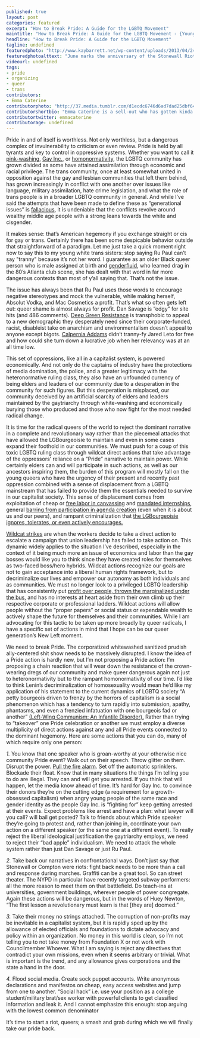 ```yaml
---
published: true
layout: post
categories: featured
excerpt: "How to Break Pride: A Guide for the LGBTQ Movement"
maintitle: "How to Break Pride: A Guide for the LGBTQ Movement - {Young}ist"
headline: "How to Break Pride: A Guide for the LGBTQ Movement"
tagline: undefined
featuredphoto: "http://www.kaybarrett.net/wp-content/uploads/2013/04/246449_690067616843_1421114669_n.jpg"
featuredphotoalttext: "June marks the anniversary of the Stonewall Riots of 1969. Activists celebrate the trans day of action."
videourl: undefined
tags:
- pride
- organizing
- queer
- trans
contributors:
- Emma Caterine
contributorphoto: "http://37.media.tumblr.com/d1ecdc6746d6ad7dad25dbf640d3a8f3/tumblr_n7nnmzxfi61rq2ndso1_1280.jpg"
contributorshortbio: "Emma Caterine is a sell-out who has gotten kinda desperate for affirmation from younger trans women that she's still cool (she's not). Though she spends most of her time community organizing with Red Umbrella Project and writing non-fiction about police brutality and prison abolitionism, she also pens the occasional sci-fi story, memoir piece, or not-so-subtle mockery of Buzzfeed style articles (see Maximum RocknRoll #368)."
contributortwitter: emmacaterine
contributorage: undefined
---
```


Pride in and of itself is worthless. Not only worthless, but a dangerous complex of invulnerability to criticism or even review. Pride is held by all tyrants and key to control in oppressive systems. Whether you want to call it [pink-washing](http://www.haaretz.com/travel-in-israel/gay-tel-aviv/1.576146/), [Gay Inc.](http://www.hrc.org/apps/buyersguide/profile.php?orgid=1184/), or [homonormativity](http://instinctmagazine.com/post/lgbt-activist-says-bath-houses-should-be-shut-down-because-theyre-holding-gay-rights-back/), the LGBTQ community has grown divided as some have attained assimilation through economic and racial privilege. The trans community, once at least somewhat united in opposition against the gay and lesbian communities that left them behind, has grown increasingly in conflict with one another over issues like language, military assimilation, hate crime legislation, and what the role of trans people is in a broader LGBTQ community in general. And while I’ve said the attempts that have been made to define these as “generational issues” is [fallacious](http://sassysyndicalist.tumblr.com/post/84398680452/much-as-i-often-brag-about-having-listened-to/), it is undeniable that the conflicts revolve around wealthy middle age people with a strong leans towards the white and cisgender. 

It makes sense: that’s American hegemony if you exchange straight or cis for gay or trans. Certainly there has been some despicable behavior outside that straightforward of a paradigm. Let me just take a quick moment right now to say this to my young white trans sisters: stop saying Ru Paul can’t say "tranny" because it’s not her word. I guarantee as an older Black queer person who is male assigned at birth and [genderfluid](http://en.wikipedia.org/wiki/RuPaul#cite_ref-Autobiography_2-0/), who learned drag in the 80’s Atlanta club scene, she has dealt with that word in far more dangerous contexts than most of y’all saying that. That’s not the issue. 

The issue has always been that Ru Paul uses those words to encourage negative stereotypes and mock the vulnerable, while making herself, Absolut Vodka, and Mac Cosmetics a profit. That’s what so often gets left out: queer shame is almost always for profit. Dan Savage is “edgy” for site hits (and 486 comments). [Deep Green Resistance](http://deepgreenresistance.org/en/) is transphobic to appeal to a new demographic they desperately need since their corporate-funded, racist, disableist take on anarchism and environmentalism doesn’t appeal to anyone except bigots. [Calpernia Addams](http://en.wikipedia.org/wiki/Calpernia_Addams) didn’t tranny-fy Jared Leto for free and how could she turn down a lucrative job when her relevancy was at an all time low. 

This set of oppressions, like all in a capitalist system, is powered economically. And not only do the captains of industry have the protections of media domination, the police, and a greater legitimacy with the heteronormative ruling class, they also have an unfounded currency of being elders and leaders of our community due to a desperation in the community for such figures. But this desperation is misplaced, our community deceived by an artificial scarcity of elders and leaders maintained by the gaytriarchy through white-washing and economically burying those who produced and those who now fight for the most needed radical change. 

It is time for the radical queers of the world to reject the dominant narrative in a complete and revolutionary way rather than the piecemeal attacks that have allowed the LGBourgeoisie to maintain and even in some cases expand their foothold in our communities. We must push for a coup of this toxic LGBTQ ruling class through wildcat direct actions that take advantage of the oppressors’ reliance on a “Pride” narrative to maintain power. While certainly elders can and will participate in such actions, as well as our ancestors inspiring them, the burden of this program will mostly fall on the young queers who have the urgency of their present and recently past oppression combined with a sense of displacement from a LGBTQ mainstream that has failed to provide them the essentials needed to survive in our capitalist society. This sense of displacement comes from exploitation of cheap or [free labor in canvassing](http://www.labornotes.org/blogs/2014/06/pro-marijuana-canvassers-strike-over-unpaid-wages) and [mandated internships](http://www.dissentmagazine.org/article/opportunity-costs-the-true-price-of-internships), general [barring from participation in agenda creation](http://www.advocate.com/politics/marriage-equality/2013/04/01/hrc-and-coalition-apologize-silencing-undocumented-trans) (even when it is about us and our peers), and rampant criminalization that [the LGBourgeoisie ignores, tolerates, or even actively encourages.](http://www.resistinc.org/newsletters/articles/youth-fight-displacement-and-win)

[Wildcat strikes](http://en.wikipedia.org/wiki/Wildcat_strike_action/) are when the workers decide to take a direct action to escalate a campaign that union leadership has failed to take action on. This dynamic widely applies to the situation I’ve described, especially in the context of it being much more an issue of economics and labor than the gay bosses would like you to think since they have created roles for themselves as two-faced boss/hero hybrids. Wildcat actions recognize our goals are not to gain acceptance into a liberal human rights framework, but to decriminalize our lives and empower our autonomy as both individuals and as communities. We must no longer look to a privileged LGBTQ leadership that has consistently put [profit over people, thrown the marginalized under the bus](http://sundial.csun.edu/2011/10/equality-for-some-a-critique-of-the-human-rights-campaign/), and has no interests at heart aside from their own climb up their respective corporate or professional ladders. Wildcat actions will allow people without the “proper papers” or social status or expendable wealth to actively shape the future for themselves and their communities. While I am advocating for this tactic to be taken up more broadly by queer radicals, I have a specific set of actions in mind that I hope can be our queer generation’s New Left moment. 

We need to break Pride. The corporatized whitewashed sanitized prudish ally-centered shit show needs to be massively disrupted. I know the idea of a Pride action is hardly new, but I’m not proposing a Pride action: I’m proposing a chain reaction that will wear down the resistance of the crown-wearing dregs of our community and make queer dangerous again not just to heteronormativity but to the rampant homonormativity of our time. I’d like to think Lenin’s decriminalization of homosexuality would mean he’d like my application of his statement to the current dynamics of LGBTQ society “A petty bourgeois driven to frenzy by the horrors of capitalism is a social phenomenon which has a tendency to turn rapidly into submission, apathy, phantasms, and even a frenzied infatuation with one bourgeois fad or another” [(Left-Wing Communism: An Infantile Disorder).](http://www.marxists.org/archive/lenin/works/1920/lwc/ch04.htm/) 
Rather than trying to “takeover” one Pride celebration or another we must employ a diverse multiplicity of direct actions against any and all Pride events connected to the dominant hegemony. Here are some actions that you can do, many of which require only one person:

_1._ You know that one speaker who is groan-worthy at your otherwise nice community Pride event? Walk out on their speech. Throw glitter on them. Disrupt the power. [Pull the fire alarm](https://fbcdn-sphotos-d-a.akamaihd.net/hphotos-ak-xfp1/t1.0-9/10311371_664671573586359_5712943608009440601_n.jpg/). Set off the automatic sprinklers. Blockade their float. Know that in many situations the things I’m telling you to do are illegal. They can and will get you arrested. If you think that will happen, let the media know ahead of time. It’s hard for Gay Inc. to convince their donors they’re on the cutting edge (a requirement for a growth-obsessed capitalism) when angry young people of the same race and gender identity as the people Gay Inc. is “fighting for” keep getting arrested at their events. Expect problems like arrest and have a plan: what lawyer will you call? will bail get posted? Talk to friends about which Pride speaker they’re going to protest and, rather than joining in, coordinate your own action on a different speaker (or the same one at a different event). To really reject the liberal ideological justification the gaytriarchy employs, we need to reject their “bad apple” individualism. We need to attack the whole system rather than just Dan Savage or just Ru Paul. 


_2._ Take back our narratives in confrontational ways. Don’t just say that Stonewall or Compton were riots: fight back needs to be more than a call and response during marches. Graffiti can be a great tool. So can street theater. The NYPD in particular have recently targeted subway performers: all the more reason to meet them on that battlefield. Do teach-ins at universities, government buildings, wherever people of power congregate. Again these actions will be dangerous, but in the words of Huey Newton, “The first lesson a revolutionary must learn is that [they are] doomed.”

_3._ Take their money no strings attached. The corruption of non-profits may be inevitable in a capitalist system, but it is rapidly sped up by the allowance of elected officials and foundations to dictate advocacy and policy within an organization. No money in this world is clean, so I’m not telling you to not take money from Foundation X or not work with Councilmember Whoever. What I am saying is reject any directives that contradict your own missions, even when it seems arbitrary or trivial. What is important is the trend, and any allowance gives corporations and the state a hand in the door.

_4._ Flood social media. Create sock puppet accounts. Write anonymous declarations and manifestos on cheap, easy access websites and jump from one to another. “Social hack” i.e. use your position as a college student/military brat/sex worker with powerful clients to get classified information and leak it. And I cannot emphasize this enough: stop arguing with the lowest common denominator

It’s time to start a riot, queers; a smash and grab during which we will finally take our pride back.
